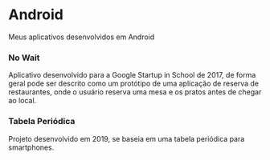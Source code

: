 # Android
 Meus aplicativos desenvolvidos em Android

<h3>No Wait</h3>

Aplicativo desenvolvido para a Google Startup in School de 2017, de forma geral pode ser descrito como um protótipo de uma aplicação de reserva de restaurantes, onde o usuário reserva uma mesa e os pratos antes de chegar ao local.

<h3>Tabela Periódica</h3>

Projeto desenvolvido em 2019, se baseia em uma tabela periódica para smartphones.
